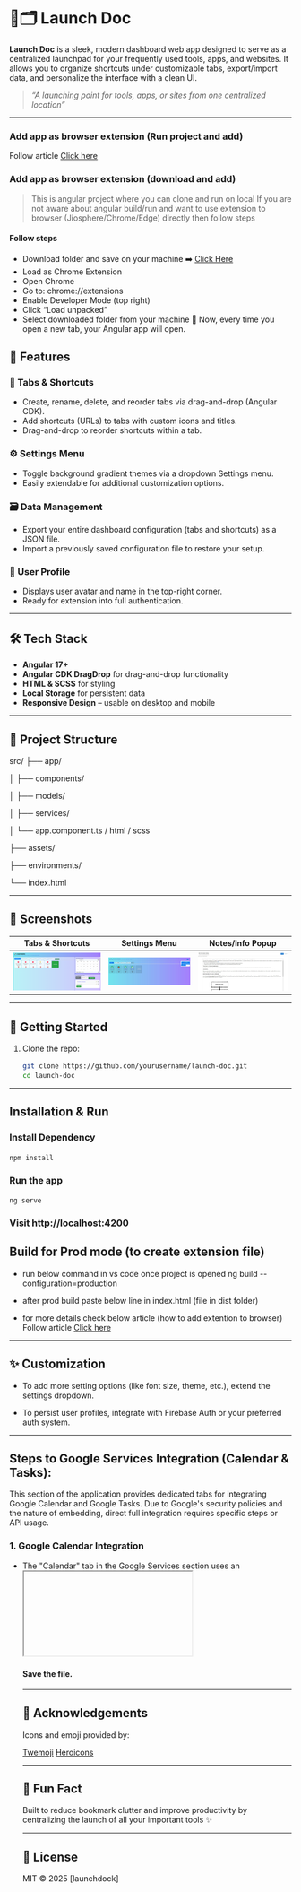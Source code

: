 # 🚀🗂️ Launch Doc

**Launch Doc** is a sleek, modern dashboard web app designed to serve as a centralized launchpad for your frequently used tools, apps, and websites. It allows you to organize shortcuts under customizable tabs, export/import data, and personalize the interface with a clean UI.

> _“A launching point for tools, apps, or sites from one centralized location”_

---

### Add app as browser extension (Run project and add)
Follow article [Click here](https://infolink.hashnode.dev/steps-to-convert-an-angular-app-into-a-browser-extension)

### Add app as browser extension (download and add)
> This is angular project where you can clone and run on local
> If you are not aware about angular build/run and want to use extension to browser (Jiosphere/Chrome/Edge) directly then follow steps
#### Follow steps
- Download folder and save on your machine ➡️ [Click Here](https://github.com/nbbulbule/launchdock/blob/main/extension_Versions/LaunchDock_Extension%20V1.rar)
- Load as Chrome Extension
- Open Chrome
- Go to: chrome://extensions
- Enable Developer Mode (top right)
- Click “Load unpacked”
- Select downloaded folder from your machine
🎉 Now, every time you open a new tab, your Angular app will open.

## 🌟 Features
### 🔖 Tabs & Shortcuts
- Create, rename, delete, and reorder tabs via drag-and-drop (Angular CDK).
- Add shortcuts (URLs) to tabs with custom icons and titles.
- Drag-and-drop to reorder shortcuts within a tab.

### ⚙️ Settings Menu
- Toggle background gradient themes via a dropdown Settings menu.
- Easily extendable for additional customization options.

### 🗃️ Data Management
- Export your entire dashboard configuration (tabs and shortcuts) as a JSON file.
- Import a previously saved configuration file to restore your setup.

### 👤 User Profile
- Displays user avatar and name in the top-right corner.
- Ready for extension into full authentication.

---

## 🛠️ Tech Stack

- **Angular 17+**
- **Angular CDK DragDrop** for drag-and-drop functionality
- **HTML & SCSS** for styling
- **Local Storage** for persistent data
- **Responsive Design** – usable on desktop and mobile

---

## 📂 Project Structure
src/
├── app/

│ ├── components/

│ ├── models/

│ ├── services/

│ └── app.component.ts / html / scss

├── assets/

├── environments/

└── index.html

---

## 📸 Screenshots

| Tabs & Shortcuts | Settings Menu | Notes/Info Popup  |
|------------------|---------------|--------------|
| ![tabs](screenshots/image.png) | ![settings](screenshots/settings.jpg) | ![Notes Add](screenshots/more_info_popup.jpg) 

---

## 🚀 Getting Started

1. Clone the repo:

   ```bash
   git clone https://github.com/yourusername/launch-doc.git
   cd launch-doc

---

## Installation & Run
 ### Install Dependency
```npm install```

### Run the app
```ng serve```

### Visit http://localhost:4200

## Build for Prod mode (to create extension file)

- run below command in vs code once project is opened
ng build --configuration=production

- after prod build paste below line in index.html (file in dist folder)
<link rel="stylesheet" href="./styles.css"> 

- for more details check below article (how to add extention to browser)
Follow article [Click here](https://infolink.hashnode.dev/steps-to-convert-an-angular-app-into-a-browser-extension)

---


## ✨ Customization
- To add more setting options (like font size, theme, etc.), extend the settings dropdown.

- To persist user profiles, integrate with Firebase Auth or your preferred auth system.

---

## Steps to Google Services Integration (Calendar & Tasks):

This section of the application provides dedicated tabs for integrating Google Calendar and Google Tasks. Due to Google's security policies and the nature of embedding, direct full integration requires specific steps or API usage.

### 1. Google Calendar Integration
- The "Calendar" tab in the Google Services section uses an <iframe> to embed your personal Google Calendar. For this to work, you need to obtain a special embed URL from your Google Calendar settings.

- Steps to get your Personal Google Calendar Embed URL:

- Open Google Calendar on your Desktop Computer:

- Go to: https://calendar.google.com/

- Ensure you are logged into the Google Account that owns the calendar you want to embed.

#### Access Calendar Settings:

- On the left sidebar, find the section titled "My calendars". You might need to click the Menu icon (three horizontal lines ☰) in the top left corner to expand the sidebar if it's hidden.

- Hover over the specific calendar you want to embed (e.g., your primary calendar, or a custom calendar where you manage events/tasks).

- Click the three vertical dots (⋮) that appear next to the calendar name when you hover.

- From the dropdown menu, select "Settings and sharing".

- Locate "Integrate calendar":

- On the left-hand menu within the settings, click on "Integrate calendar".

#### Customize and Get the Embed Code:

- In the "Integrate calendar" section, you'll see an <iframe> embed code.

- Crucially, below this embed code, click the "Customize" button. A new page or pop-up will open with customization options.

#### Configure Display Options:

- Note: keep default view as "schedule"

- On the left side of this customization tool, you'll see a list of your calendars under "Calendars to display". Ensure the checkbox next to your primary calendar (and any other calendars whose events you want to see) is ticked.

- Note on Tasks: Google Tasks with due dates will appear on your main Google Calendar if your "Tasks" calendar is enabled for display in your regular Calendar view. The embed tool itself does not offer "Tasks" as a separate, distinct calendar to embed.

- Adjust other settings like the Default View (e.g., "Day" for a daily view), width, height, colors, and navigation buttons as desired.

#### Copy the Updated src URL:

- As you make changes, the <iframe> code at the very top of this customization page will update dynamically.

- Copy only the URL within the src="..." attribute of this updated <iframe> code. It will be a long URL.

#### Paste into your Angular Component:

- Open src/app/google-service/google-service.component.html.

- Locate the <iframe> tag within the mat-tab label="Calendar".

- Replace the placeholder src URL with the customized URL you just copied from Google Calendar.

<iframe
  src="PASTE_YOUR_LONG_CUSTOMIZED_GOOGLE_CALENDAR_EMBED_URL_HERE"
   style="border-width:0" width="100%" height="400" frameborder="0" scrolling="no"
  title="Google Calendar Embed"></iframe>

#### Save the file.

---

## 🙌 Acknowledgements
Icons and emoji provided by:

[Twemoji](https://twemoji.twitter.com/)
[Heroicons](https://heroicons.com/)

---

## 🧠 Fun Fact
Built to reduce bookmark clutter and improve productivity by centralizing the launch of all your important tools ✨

---

## 📄 License
MIT © 2025 [launchdock]


